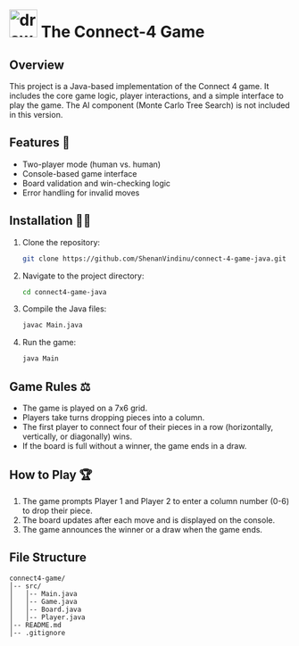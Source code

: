# <img src="src/main/resources/asset/connect-four.png" alt="drawing" width="50"/> The Connect-4 Game

## Overview
This project is a Java-based implementation of the Connect 4 game. It includes the core game logic, player interactions, and a simple interface to play the game. The AI component (Monte Carlo Tree Search) is not included in this version.

## Features 💖
- Two-player mode (human vs. human)
- Console-based game interface
- Board validation and win-checking logic
- Error handling for invalid moves

## Installation 🥬🧦
1. Clone the repository:
   ```sh
   git clone https://github.com/ShenanVindinu/connect-4-game-java.git
   ```
2. Navigate to the project directory:
   ```sh
   cd connect4-game-java
   ```
3. Compile the Java files:
   ```sh
   javac Main.java
   ```
4. Run the game:
   ```sh
   java Main
   ```

## Game Rules ⚖️
- The game is played on a 7x6 grid.
- Players take turns dropping pieces into a column.
- The first player to connect four of their pieces in a row (horizontally, vertically, or diagonally) wins.
- If the board is full without a winner, the game ends in a draw.

## How to Play 🏆
1. The game prompts Player 1 and Player 2 to enter a column number (0-6) to drop their piece.
2. The board updates after each move and is displayed on the console.
3. The game announces the winner or a draw when the game ends.

## File Structure
```
connect4-game/
│-- src/
│   │-- Main.java
│   │-- Game.java
│   │-- Board.java
│   │-- Player.java
│-- README.md
│-- .gitignore
```
